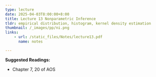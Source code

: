 ```yaml
---
type: lecture
date: 2025-04-03T8:00:00+8:00
title: Lecture 13 Nonparametric Inference
tldr: empirical distribution, histogram, kernel density estimation
thumbnail: /_images/pp/ni.png
links: 
    - url: /static_files/Notes/lecture13.pdf
      name: notes

---
```

**Suggested Readings:**

- Chapter 7, 20 of AOS
